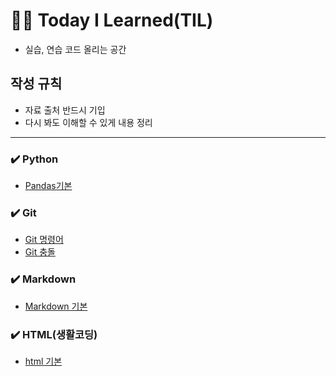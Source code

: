 # :surfing_man: Today I Learned(TIL)
- 실습, 연습 코드 올리는 공간
## 작성 규칙
- 자료 출처 반드시 기입
- 다시 봐도 이해할 수 있게 내용 정리
---
### :heavy_check_mark: Python
- [Pandas기본](https://github.com/PHJoon/TIL/blob/master/Pandas/pandas.md)

### :heavy_check_mark: Git
- [Git 명령어](https://github.com/PHJoon/TIL/blob/master/Git/git-02.md)
- [Git 충돌](https://github.com/PHJoon/TIL/blob/master/Git/git_conflict.md)

### :heavy_check_mark: Markdown
- [Markdown 기본](https://github.com/PHJoon/TIL/blob/master/Markdown/markdown.md)

### :heavy_check_mark: HTML(생활코딩)
- [html 기본](https://github.com/PHJoon/TIL/blob/master/html)
